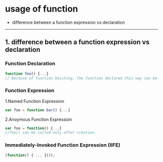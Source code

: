 # usage of function #
* difference between a function expression vs declaration

---

## 1. difference between a function expression vs declaration

### Function Declaration
```javascript
function foo() {...}
// Because of function hoisting, the function declared this way can be called both after and before the definition.
```
### Function Expression
1.Named Function Expression
```javascript
var foo = function bar() {...}
```
2.Anoymous Function Expression
```javascript
var foo = function() {...}
//foo() can be called only after creation.
```
### Immediately-Invoked Function Expression (IIFE)
```javascript
(function() { ... }());
```